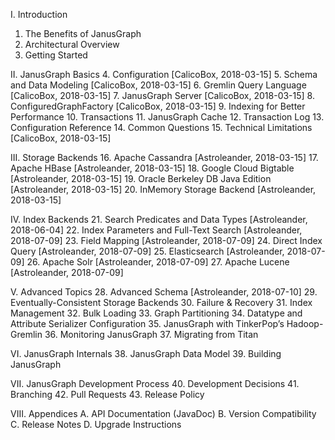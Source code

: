 I. Introduction
1. The Benefits of JanusGraph
2. Architectural Overview
3. Getting Started

II. JanusGraph Basics
4. Configuration	[CalicoBox, 2018-03-15]
5. Schema and Data Modeling	[CalicoBox, 2018-03-15]
6. Gremlin Query Language	[CalicoBox, 2018-03-15]
7. JanusGraph Server	[CalicoBox, 2018-03-15]
8. ConfiguredGraphFactory	[CalicoBox, 2018-03-15]
9. Indexing for Better Performance
10. Transactions
11. JanusGraph Cache
12. Transaction Log
13. Configuration Reference
14. Common Questions
15. Technical Limitations	[CalicoBox, 2018-03-15]

III. Storage Backends
16. Apache Cassandra [Astroleander, 2018-03-15]
17. Apache HBase [Astroleander, 2018-03-15]
18. Google Cloud Bigtable [Astroleander, 2018-03-15]
19. Oracle Berkeley DB Java Edition [Astroleander, 2018-03-15]
20. InMemory Storage Backend [Astroleander, 2018-03-15]

IV. Index Backends
21. Search Predicates and Data Types [Astroleander, 2018-06-04]
22. Index Parameters and Full-Text Search [Astroleander, 2018-07-09]
23. Field Mapping [Astroleander, 2018-07-09]
24. Direct Index Query [Astroleander, 2018-07-09]
25. Elasticsearch [Astroleander, 2018-07-09]
26. Apache Solr [Astroleander, 2018-07-09]
27. Apache Lucene [Astroleander, 2018-07-09]

V. Advanced Topics
28. Advanced Schema [Astroleander, 2018-07-10]
29. Eventually-Consistent Storage Backends
30. Failure & Recovery
31. Index Management
32. Bulk Loading
33. Graph Partitioning
34. Datatype and Attribute Serializer Configuration
35. JanusGraph with TinkerPop’s Hadoop-Gremlin
36. Monitoring JanusGraph
37. Migrating from Titan

VI. JanusGraph Internals
38. JanusGraph Data Model
39. Building JanusGraph

VII. JanusGraph Development Process
40. Development Decisions
41. Branching
42. Pull Requests
43. Release Policy

VIII. Appendices
	A. API Documentation \(JavaDoc\)
	B. Version Compatibility
	C. Release Notes
	D. Upgrade Instructions
